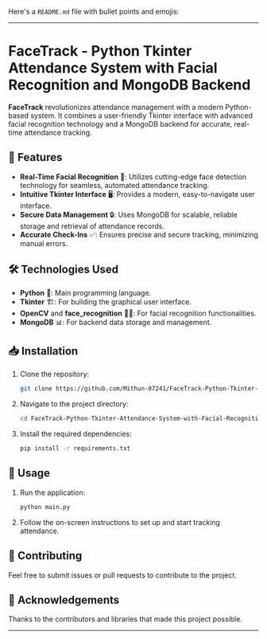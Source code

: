 Here's a `README.md` file with bullet points and emojis:

---

# FaceTrack - Python Tkinter Attendance System with Facial Recognition and MongoDB Backend

**FaceTrack** revolutionizes attendance management with a modern Python-based system. It combines a user-friendly Tkinter interface with advanced facial recognition technology and a MongoDB backend for accurate, real-time attendance tracking.

## 🚀 Features

- **Real-Time Facial Recognition** 👤: Utilizes cutting-edge face detection technology for seamless, automated attendance tracking.
- **Intuitive Tkinter Interface** 🖥️: Provides a modern, easy-to-navigate user interface.
- **Secure Data Management** 🔒: Uses MongoDB for scalable, reliable storage and retrieval of attendance records.
- **Accurate Check-Ins** ✅: Ensures precise and secure tracking, minimizing manual errors.

## 🛠️ Technologies Used

- **Python** 🐍: Main programming language.
- **Tkinter** 🏗️: For building the graphical user interface.
- **OpenCV** and **face_recognition** 🕵️‍♂️: For facial recognition functionalities.
- **MongoDB** 📊: For backend data storage and management.

## 📥 Installation

1. Clone the repository:
   ```bash
   git clone https://github.com/Mithun-07241/FaceTrack-Python-Tkinter-Attendance-System-with-Facial-Recognition-MongoDB-Backend.git
   ```
2. Navigate to the project directory:
   ```bash
   cd FaceTrack-Python-Tkinter-Attendance-System-with-Facial-Recognition-MongoDB-Backend
   ```
3. Install the required dependencies:
   ```bash
   pip install -r requirements.txt
   ```

## 🚀 Usage

1. Run the application:
   ```bash
   python main.py
   ```
2. Follow the on-screen instructions to set up and start tracking attendance.

## 🤝 Contributing

Feel free to submit issues or pull requests to contribute to the project.


## 🙏 Acknowledgements

Thanks to the contributors and libraries that made this project possible.

---
